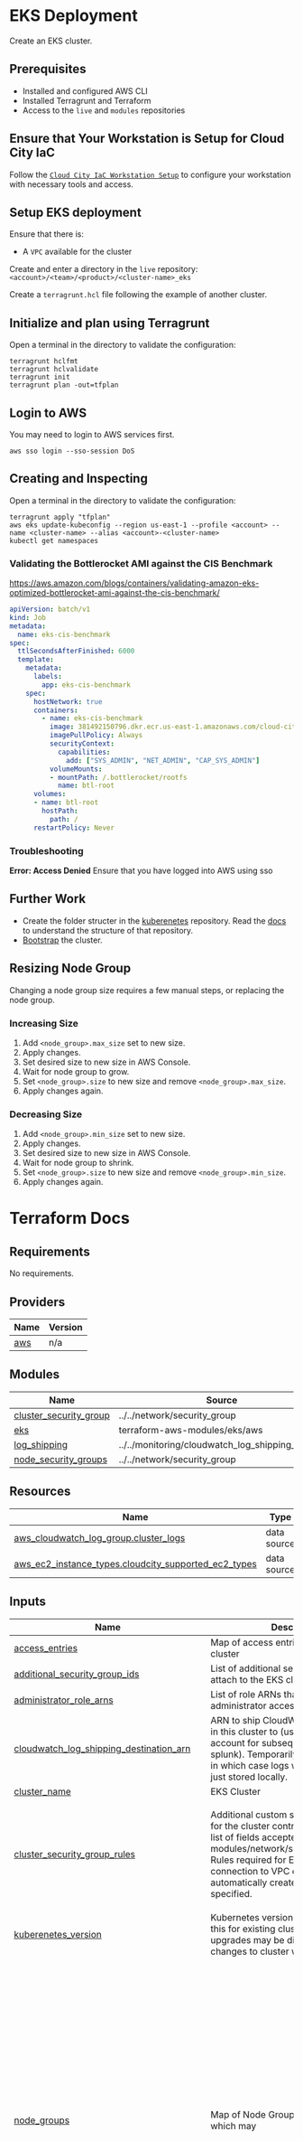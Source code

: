 # EKS Deployment

Create an EKS cluster.

## Prerequisites

- Installed and configured AWS CLI
- Installed Terragrunt and Terraform
- Access to the `live` and `modules` repositories

## Ensure that Your Workstation is Setup for Cloud City IaC

Follow the [`Cloud City IaC Workstation Setup`](https://gitlab.cloud-city/cloud-city/platform/iac/live/-/blob/main/doc/setup.md) to configure your workstation with necessary tools and access.

## Setup EKS deployment

Ensure that there is:
 - A `VPC` available for the cluster

Create and enter a directory in the `live` repository:
`<account>/<team>/<product>/<cluster-name>_eks`

Create a `terragrunt.hcl` file following the example of another cluster.

## Initialize and plan using Terragrunt

Open a terminal in the directory to validate the configuration:
```shell
terragrunt hclfmt
terragrunt hclvalidate
terragrunt init
terragrunt plan -out=tfplan
```

## Login to AWS

You may need to login to AWS services first.
```shell
aws sso login --sso-session DoS
```

## Creating and Inspecting

Open a terminal in the directory to validate the configuration:
```shell
terragrunt apply "tfplan"
aws eks update-kubeconfig --region us-east-1 --profile <account> --name <cluster-name> --alias <account>-<cluster-name>
kubectl get namespaces
```

### Validating the Bottlerocket AMI against the CIS Benchmark
https://aws.amazon.com/blogs/containers/validating-amazon-eks-optimized-bottlerocket-ami-against-the-cis-benchmark/
```yaml
apiVersion: batch/v1
kind: Job
metadata:
  name: eks-cis-benchmark
spec:
  ttlSecondsAfterFinished: 6000
  template:
    metadata:
      labels:
        app: eks-cis-benchmark  
    spec:
      hostNetwork: true  
      containers:
        - name: eks-cis-benchmark
          image: 381492150796.dkr.ecr.us-east-1.amazonaws.com/cloud-city/platform/bottlerocket-cis-validation-image
          imagePullPolicy: Always
          securityContext:
            capabilities:
              add: ["SYS_ADMIN", "NET_ADMIN", "CAP_SYS_ADMIN"]
          volumeMounts:
          - mountPath: /.bottlerocket/rootfs
            name: btl-root
      volumes:
      - name: btl-root
        hostPath:
          path: /
      restartPolicy: Never
```

### Troubleshooting

**Error: Access Denied**
Ensure that you have logged into AWS using sso

## Further Work

- Create the folder structer in the [kuberenetes](https://gitlab.cloud-city/cloud-city/platform/gitops/kubernetes) repository.  Read the [docs](https://gitlab.cloud-city/cloud-city/platform/gitops/kubernetes/-/blob/main/README.md) to understand the structure of that repository.
- [Bootstrap](../bootstrap/README.md) the cluster.

## Resizing Node Group

Changing a node group size requires a few manual steps, or replacing the node group.

### Increasing Size

1. Add `<node_group>.max_size` set to new size.
1. Apply changes.
1. Set desired size to new size in AWS Console.
1. Wait for node group to grow.
1. Set `<node_group>.size` to new size and remove `<node_group>.max_size`.
1. Apply changes again.

### Decreasing Size

1. Add `<node_group>.min_size` set to new size.
1. Apply changes.
1. Set desired size to new size in AWS Console.
1. Wait for node group to shrink.
1. Set `<node_group>.size` to new size and remove `<node_group>.min_size`.
1. Apply changes again.

# Terraform Docs

<!-- BEGIN_TF_DOCS -->
## Requirements

No requirements.

## Providers

| Name | Version |
|------|---------|
| <a name="provider_aws"></a> [aws](#provider\_aws) | n/a |

## Modules

| Name | Source | Version |
|------|--------|---------|
| <a name="module_cluster_security_group"></a> [cluster\_security\_group](#module\_cluster\_security\_group) | ../../network/security_group | n/a |
| <a name="module_eks"></a> [eks](#module\_eks) | terraform-aws-modules/eks/aws | n/a |
| <a name="module_log_shipping"></a> [log\_shipping](#module\_log\_shipping) | ../../monitoring/cloudwatch_log_shipping_source | n/a |
| <a name="module_node_security_groups"></a> [node\_security\_groups](#module\_node\_security\_groups) | ../../network/security_group | n/a |

## Resources

| Name | Type |
|------|------|
| [aws_cloudwatch_log_group.cluster_logs](https://registry.terraform.io/providers/hashicorp/aws/latest/docs/data-sources/cloudwatch_log_group) | data source |
| [aws_ec2_instance_types.cloudcity_supported_ec2_types](https://registry.terraform.io/providers/hashicorp/aws/latest/docs/data-sources/ec2_instance_types) | data source |

## Inputs

| Name | Description | Type | Default | Required |
|------|-------------|------|---------|:--------:|
| <a name="input_access_entries"></a> [access\_entries](#input\_access\_entries) | Map of access entries to add to the cluster | `map(any)` | `{}` | no |
| <a name="input_additional_security_group_ids"></a> [additional\_security\_group\_ids](#input\_additional\_security\_group\_ids) | List of additional security group IDs to attach to the EKS cluster | `list(string)` | `[]` | no |
| <a name="input_administrator_role_arns"></a> [administrator\_role\_arns](#input\_administrator\_role\_arns) | List of role ARNs that should have full administrator access to the cluster | `list(string)` | n/a | yes |
| <a name="input_cloudwatch_log_shipping_destination_arn"></a> [cloudwatch\_log\_shipping\_destination\_arn](#input\_cloudwatch\_log\_shipping\_destination\_arn) | ARN to ship CloudWatch logs generated in this cluster to (usually in a remote account for subsequent shipment to splunk). Temporarily allowed to be null, in which case logs will not be shipped, just stored locally. | `string` | n/a | yes |
| <a name="input_cluster_name"></a> [cluster\_name](#input\_cluster\_name) | EKS Cluster | `string` | n/a | yes |
| <a name="input_cluster_security_group_rules"></a> [cluster\_security\_group\_rules](#input\_cluster\_security\_group\_rules) | Additional custom security group rules for the cluster control plane; should be a list of fields accepted by modules/network/security\_group\_traffic. Rules required for EKS operation and connection to VPC endpoints are automatically created and should not be specified. | <pre>map(object({<br/>    protocol = optional(string)<br/>    type     = string<br/>    ports    = list(number)<br/>    target   = string<br/>    // create_explicit_egress_to_target_security_group intentionally omitted; it is handled automatically internally for the cluster.<br/>  }))</pre> | n/a | yes |
| <a name="input_kuberenetes_version"></a> [kuberenetes\_version](#input\_kuberenetes\_version) | Kubernetes version to install; change this for existing clusters with care, as upgrades may be disruptive and require changes to cluster workloads | `string` | `"1.32"` | no |
| <a name="input_node_groups"></a> [node\_groups](#input\_node\_groups) | Map of Node Group objects, each of which may | <pre>map(object({<br/>    # TODO if we ever use node autoscaling, this can be broadened to allow either a number (static size) or a tuple/map of min/desired/max:<br/>    size     = number<br/>    min_size = optional(number, null) # for increasing size<br/>    max_size = optional(number, null) # for decreasing size<br/>    # Big enough to deploy infrastructure tooling and get started with tenant deployments:<br/>    # preferably, one of https://docs.aws.amazon.com/ec2/latest/instancetypes/ec2-nitro-instances.html<br/>    instance_type    = optional(string, "t3.xlarge")<br/>    volume_size      = optional(number, 20)<br/>    xvdb_volume_size = optional(number, null) # for EBS volume specified by the AMI<br/>    labels           = optional(map(string), {})<br/>    security_group_rules = map(object({<br/>      protocol = optional(string)<br/>      type     = string<br/>      ports    = list(number)<br/>      target   = string<br/>      # create_explicit_egress_to_target_security_group intentionally omitted and defaults to false, as the third party<br/>      # EKS module sets up an all-outbound rule.<br/>    }))<br/>    additional_iam_policy_arns = optional(list(string), [])<br/>  }))</pre> | n/a | yes |
| <a name="input_nodegroup_change_unavailable_percentage"></a> [nodegroup\_change\_unavailable\_percentage](#input\_nodegroup\_change\_unavailable\_percentage) | Percentage of nodes that can be offline during an upgrade. Higher means faster terraform applies, but more potential for temporary workload unavailability | `number` | `75` | no |
| <a name="input_subnet_ids"></a> [subnet\_ids](#input\_subnet\_ids) | Subnet IDs | `list(string)` | n/a | yes |
| <a name="input_tags"></a> [tags](#input\_tags) | Tags to apply to the EKS cluster | `map(string)` | `{}` | no |
| <a name="input_vpc_id"></a> [vpc\_id](#input\_vpc\_id) | VPC ID | `string` | n/a | yes |

## Outputs

| Name | Description |
|------|-------------|
| <a name="output_access_entries"></a> [access\_entries](#output\_access\_entries) | Map of access entries created and their attributes |
| <a name="output_access_policy_associations"></a> [access\_policy\_associations](#output\_access\_policy\_associations) | Map, keyed by accessing principal, of cluster access policy associations created and their attributes |
| <a name="output_cloudwatch_log_group_arn"></a> [cloudwatch\_log\_group\_arn](#output\_cloudwatch\_log\_group\_arn) | Arn of cloudwatch log group created - cluster logs |
| <a name="output_cluster_endpoint"></a> [cluster\_endpoint](#output\_cluster\_endpoint) | Endpoint for your Kubernetes API server |
| <a name="output_cluster_iam_role_arn"></a> [cluster\_iam\_role\_arn](#output\_cluster\_iam\_role\_arn) | Cluster IAM role ARN |
| <a name="output_cluster_name"></a> [cluster\_name](#output\_cluster\_name) | The name of the EKS cluster |
| <a name="output_cluster_security_group_id"></a> [cluster\_security\_group\_id](#output\_cluster\_security\_group\_id) | ID of the cluster security group |
| <a name="output_cluster_service_cidr"></a> [cluster\_service\_cidr](#output\_cluster\_service\_cidr) | The CIDR block where Kubernetes pod and service IP addresses are assigned from |
| <a name="output_eks_managed_node_groups_autoscaling_group_names"></a> [eks\_managed\_node\_groups\_autoscaling\_group\_names](#output\_eks\_managed\_node\_groups\_autoscaling\_group\_names) | List of the autoscaling group names created by EKS managed node groups |
| <a name="output_node_groups"></a> [node\_groups](#output\_node\_groups) | n/a |
| <a name="output_oidc_provider"></a> [oidc\_provider](#output\_oidc\_provider) | The OpenID Connect identity provider (issuer URL without leading https:// or trailing slash) |
| <a name="output_oidc_provider_arn"></a> [oidc\_provider\_arn](#output\_oidc\_provider\_arn) | The ARN of the OIDC Provider |
| <a name="output_vpc_id"></a> [vpc\_id](#output\_vpc\_id) | The cluster's VPC ID |
<!-- END_TF_DOCS -->

